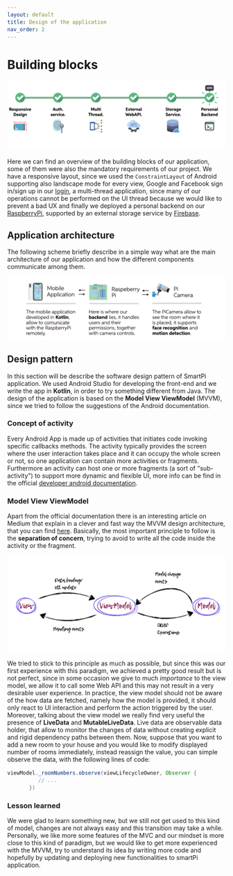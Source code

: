 ```yaml
---
layout: default
title: Design of the application
nav_order: 2
---
```


# Building blocks

![Requirements](../images/requirements.jpeg)

Here we can find an overview of the building blocks of our application, some of them were also the mandatory requirements of our project. We have a responsive layout, since we used the ```ConstraintLayout``` of Android supporting also landscape mode for every view, Google and Facebook sign in/sign up in our [login](https://sergiopicca.github.io/smartPi-app/pages/ui-auth.html), a multi-thread application, since many of our operations cannot be performed on the UI thread because we would like to prevent a bad UX and finally we deployed a personal backend on our [RaspberryPi](https://sergiopicca.github.io/smartPi-app/pages/backend-raspberry.html), supported by an external storage service by [Firebase](https://sergiopicca.github.io/smartPi-app/pages/backend-firebase.html).

## Application architecture
The following scheme briefly describe in a simple way what are the main architecture of our application and how the different components communicate among them.

![Architecture](../images/apparch.png)

##  Design pattern

In this section will be describe the software design pattern of SmartPi application. We used Android Studio for developing the front-end and we write the app in **Kotlin**, in order to try something different from Java. The design of the application is based on the **Model View ViewModel** (MVVM), since we tried to follow the suggestions of the Android documentation.

###  Concept of activity

Every Android App is made up of activities that initiates code invoking specific callbacks methods. The activity typically provides the screen where the user interaction takes place and it can occupy the whole screen or not, so one application can contain more activities or fragments. Furthermore an activity can host one or more fragments (a sort of "sub-activity") to support more dynamic and flexible UI, more info can be find in the official [developer android documentation](https://developer.android.com/guide/components/fragments).

### Model View ViewModel

Apart from the official documentation there is an interesting article on Medium that explain in a clever and fast way the MVVM design architecture, that you can find [here](https://medium.com/upday-devs/android-architecture-patterns-part-3-model-view-viewmodel-e7eeee76b73b). Basically, the most important principle to follow is the **separation of concern**, trying to avoid to write all the code inside the activity or the fragment.

![MVVM](../images/mvvm.jpeg)

We tried to stick to this principle as much as possible, but since this was our first experience with this paradigm, we achieved a pretty good result but is not perfect, since in some occasion we give to much *importance* to the view model, we allow it to call some Web API and this may not result in a very desirable user experience. In practice, the view model should not be aware of the how data are fetched, namely how the model is provided, it should only react to UI interaction and perform the action triggered by the user. Moreover, talking about the view model we really find very useful the presence of **LiveData** and **MutableLiveData**. Live data are observable data holder, that allow to monitor the changes of data without creating explicit and rigid dependency paths between them. Now, suppose that you want to add a new room to your house and you would like to modify displayed number of rooms immediately, instead reassign the value, you can simple observe the data, with the following lines of code:

```java
viewModel._roomNumbers.observe(viewLifecycleOwner, Observer {
          // ...
       })
```

### Lesson learned

We were glad to learn something new, but we still not get used to this kind of model, changes are not always easy and this transition may take a while. Personally, we like more some features of the MVC and our mindset is more close to this kind of paradigm, but we would like to get more experienced with the MVVM, try to understand its idea by writing more code and hopefully by updating and deploying new functionalities to smartPi application.
